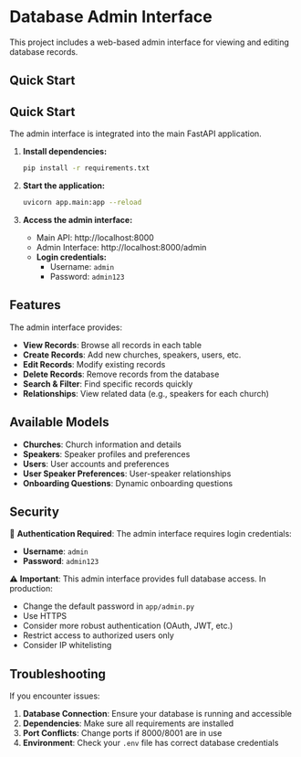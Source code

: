 # Database Admin Interface

This project includes a web-based admin interface for viewing and editing database records.

## Quick Start

## Quick Start

The admin interface is integrated into the main FastAPI application.

1. **Install dependencies:**
   ```bash
   pip install -r requirements.txt
   ```

2. **Start the application:**
   ```bash
   uvicorn app.main:app --reload
   ```

3. **Access the admin interface:**
   - Main API: http://localhost:8000
   - Admin Interface: http://localhost:8000/admin
   - **Login credentials:**
     - Username: `admin`
     - Password: `admin123`

## Features

The admin interface provides:

- **View Records**: Browse all records in each table
- **Create Records**: Add new churches, speakers, users, etc.
- **Edit Records**: Modify existing records
- **Delete Records**: Remove records from the database
- **Search & Filter**: Find specific records quickly
- **Relationships**: View related data (e.g., speakers for each church)

## Available Models

- **Churches**: Church information and details
- **Speakers**: Speaker profiles and preferences
- **Users**: User accounts and preferences
- **User Speaker Preferences**: User-speaker relationships
- **Onboarding Questions**: Dynamic onboarding questions

## Security

🔐 **Authentication Required**: The admin interface requires login credentials:
- **Username**: `admin`
- **Password**: `admin123`

⚠️ **Important**: This admin interface provides full database access. In production:
- Change the default password in `app/admin.py`
- Use HTTPS
- Consider more robust authentication (OAuth, JWT, etc.)
- Restrict access to authorized users only
- Consider IP whitelisting

## Troubleshooting

If you encounter issues:

1. **Database Connection**: Ensure your database is running and accessible
2. **Dependencies**: Make sure all requirements are installed
3. **Port Conflicts**: Change ports if 8000/8001 are in use
4. **Environment**: Check your `.env` file has correct database credentials
